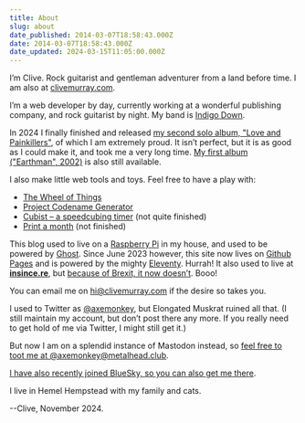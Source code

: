 ```yaml
---
title: About
slug: about
date_published: 2014-03-07T18:58:43.000Z
date: 2014-03-07T18:58:43.000Z
date_updated: 2024-03-15T11:05:00.000Z
---
```


I’m Clive. Rock guitarist and gentleman adventurer from a land before time. I am also at [clivemurray.com](https://clivemurray.com/).

I’m a web developer by day, currently working at a wonderful publishing company, and rock guitarist by night. My band is [Indigo Down](http://indigodown.com/).

In 2024 I finally finished and released [my second solo album, "Love and Painkillers"](https://loveandpainkillers.com/), of which I am extremely proud. It isn’t perfect, but it is as good as I could make it, and took me a very long time. [My first album ("Earthman", 2002)](https://clivemurray.bandcamp.com/album/earthman) is also still available.

I also make little web tools and toys. Feel free to have a play with:

* [The Wheel of Things](https://wot.clivemurray.com/)
* [Project Codename Generator](https://codenames.clivemurray.com/)
* [Cubist – a speedcubing timer](https://cubi.st/) (not quite finished)
* [Print a month](https://calendar.clivemurray.com/) (not finished)

This blog used to live on a [Raspberry Pi](http://www.raspberrypi.org/) in my house, and used to be powered by [Ghost](https://ghost.org/). Since June 2023 however, this site now lives on [Github Pages](https://pages.github.com/) and is powered by the mighty [Eleventy](https://www.11ty.dev/). Hurrah! It also used to live at **[insince.re](https://insince.re)**, but [because of Brexit, it now doesn’t](/moving-house). Booo!

You can email me on [hi@clivemurray.com](mailto:hi@clivemurray.com) if the desire so takes you.

I used to Twitter as [@axemonkey](https://www.twitter.com/axemonkey), but Elongated Muskrat ruined all that. (I still maintain my account, but don’t post there any more. If you really need to get hold of me via Twitter, I might still get it.)

But now I am on a splendid instance of Mastodon instead, so [feel free to toot me at @axemonkey@metalhead.club](https://metalhead.club/@axemonkey).

[I have also recently joined BlueSky, so you can also get me there](https://bsky.app/profile/axemonkey.bsky.social).

I live in Hemel Hempstead with my family and cats.

--Clive, November 2024.
